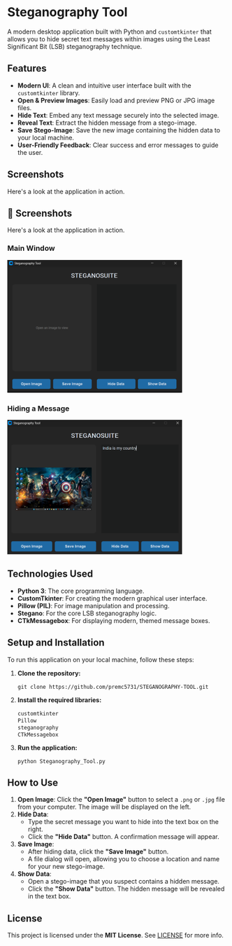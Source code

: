 # Steganography Tool

A modern desktop application built with Python and `customtkinter` that allows you to hide secret text messages within images using the Least Significant Bit (LSB) steganography technique.

## Features

* **Modern UI**: A clean and intuitive user interface built with the `customtkinter` library.
* **Open & Preview Images**: Easily load and preview PNG or JPG image files.
* **Hide Text**: Embed any text message securely into the selected image.
* **Reveal Text**: Extract the hidden message from a stego-image.
* **Save Stego-Image**: Save the new image containing the hidden data to your local machine.
* **User-Friendly Feedback**: Clear success and error messages to guide the user.

## Screenshots

Here's a look at the application in action.

## 📸 Screenshots

Here's a look at the application in action.

### Main Window  
<img src="Screenshots/Main.png" width="400"/>

### Hiding a Message  
<img src="Screenshots/Hide_data.png" width="400"/>


## Technologies Used

* **Python 3**: The core programming language.
* **CustomTkinter**: For creating the modern graphical user interface.
* **Pillow (PIL)**: For image manipulation and processing.
* **Stegano**: For the core LSB steganography logic.
* **CTkMessagebox**: For displaying modern, themed message boxes.

## Setup and Installation

To run this application on your local machine, follow these steps:

1.  **Clone the repository:**
    ```
    git clone https://github.com/premc5731/STEGANOGRAPHY-TOOL.git
    ```

2.  **Install the required libraries:**
    ```
    customtkinter
    Pillow
    steganography
    CTkMessagebox
    ```

3.  **Run the application:**
    ```
    python Steganography_Tool.py
    ```

## How to Use

1.  **Open Image**: Click the **"Open Image"** button to select a `.png` or `.jpg` file from your computer. The image will be displayed on the left.
2.  **Hide Data**:
    * Type the secret message you want to hide into the text box on the right.
    * Click the **"Hide Data"** button. A confirmation message will appear.
3.  **Save Image**:
    * After hiding data, click the **"Save Image"** button.
    * A file dialog will open, allowing you to choose a location and name for your new stego-image.
4.  **Show Data**:
    * Open a stego-image that you suspect contains a hidden message.
    * Click the **"Show Data"** button. The hidden message will be revealed in the text box.

## License

This project is licensed under the **MIT License**. See [LICENSE](LICENSE) for more info.